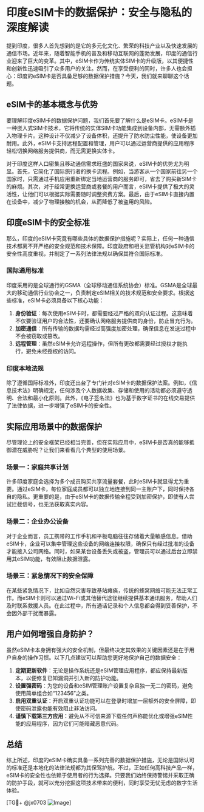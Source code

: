 # 印度eSIM卡的数据保护：安全与隐私的深度解读

提到印度，很多人首先想到的是它的多元化文化、繁荣的科技产业以及快速发展的通信市场。近年来，随着智能手机的普及和移动互联网的蓬勃发展，印度的通信行业迎来了巨大的变革。其中，eSIM卡作为传统实体SIM卡的升级版，以其便捷性和创新性迅速吸引了众多用户的关注。然而，在享受便利的同时，许多人也会担心：印度的eSIM卡是否具备足够的数据保护措施？今天，我们就来聊聊这个话题。

## eSIM卡的基本概念与优势

要理解印度eSIM卡的数据保护问题，我们首先要了解什么是eSIM卡。eSIM卡是一种嵌入式SIM卡技术，它将传统的实体SIM卡功能集成到设备内部，无需额外插入物理卡片。这种设计不仅减少了设备体积，还提升了防水防尘性能，使设备更加耐用。此外，eSIM卡支持远程配置和管理，用户可以通过运营商提供的应用程序轻松切换网络服务提供商，而无需更换实体卡。

对于印度这样人口密集且移动通信需求旺盛的国家来说，eSIM卡的优势尤为明显。首先，它简化了国际旅行者的换卡流程。例如，当游客从一个国家前往另一个国家时，只需通过手机应用重新绑定当地运营商的服务即可，省去了购买新SIM卡的麻烦。其次，对于经常更换运营商或套餐的用户而言，eSIM卡提供了极大的灵活性，让他们可以根据实际需要随时调整资费方案。最后，由于eSIM卡直接内置在设备中，减少了物理接触的机会，从而降低了被盗用的风险。

## 印度eSIM卡的安全标准

那么，印度的eSIM卡究竟有哪些具体的数据保护措施呢？实际上，任何一种通信技术都离不开严格的安全规范和技术保障。印度政府和相关监管机构对eSIM卡的安全性高度重视，并制定了一系列法律法规以确保其符合国际标准。

### 国际通用标准

印度采用的是全球通行的GSMA（全球移动通信系统协会）标准。GSMA是全球最大的移动通信行业协会之一，负责制定eSIM相关的技术规范和安全要求。根据这些标准，eSIM卡必须具备以下核心功能：

1. **身份验证**：每次使用eSIM卡时，都需要经过严格的双向认证过程。这意味着不仅要验证用户的合法性，还要确认网络服务提供商的身份，防止冒充行为。
2. **加密通信**：所有传输的数据均需经过高强度加密处理，确保信息在发送过程中不会被窃取或篡改。
3. **远程管理**：虽然eSIM卡允许远程操作，但所有更改都需要经过授权才能执行，避免未经授权的访问。

### 印度本地法规

除了遵循国际标准外，印度还出台了专门针对eSIM卡的数据保护法案。例如，《信息技术法》明确规定，任何涉及个人数据收集、存储和使用的活动都必须遵守透明、合法和最小化原则。此外，《电子签名法》也为基于数字证书的在线交易提供了法律依据，进一步增强了eSIM卡的安全性。

## 实际应用场景中的数据保护

尽管理论上的安全框架已经相当完善，但在实际应用中，eSIM卡是否真的能够抵御潜在威胁呢？让我们来看看几个典型的使用场景。

### 场景一：家庭共享计划

许多印度家庭会选择为多个成员购买共享流量套餐，此时eSIM卡就显得尤为重要。通过eSIM卡，每位家庭成员都可以独立地连接到同一主账户下，同时保持各自的隐私。更重要的是，由于eSIM卡的数据传输全程受到加密保护，即使有人尝试拦截信号，也无法获取真实内容。

### 场景二：企业办公设备

对于企业而言，员工携带的工作手机和平板电脑往往存储着大量敏感信息。借助eSIM卡，企业可以集中管理这些设备的网络连接权限，确保只有经过批准的设备才能接入公司网络。同时，如果某台设备丢失或被盗，管理员可以通过后台立即禁用其eSIM功能，有效阻止数据泄露。

### 场景三：紧急情况下的安全保障

在某些紧急情况下，比如自然灾害导致基站瘫痪，传统的蜂窝网络可能无法正常工作。而eSIM卡则可以通过Wi-Fi或其他替代途径继续提供基本通讯服务，帮助人们及时联系救援人员。在此过程中，所有通话记录和个人信息都会得到妥善保护，不会因外部干扰而暴露。

## 用户如何增强自身防护？

虽然eSIM卡本身拥有强大的安全机制，但最终决定其效果的关键因素还是在于用户自身的操作习惯。以下几点建议可以帮助您更好地保护自己的数据安全：

1. **定期更新软件**：无论是操作系统还是eSIM管理应用程序，都应保持最新版本，以便修复已知漏洞并引入新的防护功能。
2. **设置强密码**：为您的设备和eSIM管理账户设置复杂且独一无二的密码，避免使用简单组合如“123456”之类。
3. **启用双重认证**：开启双重认证功能可以在登录时增加一层额外的安全屏障，即使密码泄露也能有效阻止非法访问。
4. **谨慎下载第三方应用**：避免从不可信来源下载任何声称能优化或增强eSIM性能的应用程序，因为它们可能暗藏恶意代码。

## 总结

综上所述，印度的eSIM卡确实具备一系列完善的数据保护措施，无论是国际认可的标准还是本地化的法律法规都为其保驾护航。不过，正如任何高科技产品一样，eSIM卡的安全性也依赖于使用者的行为选择。只要我们始终保持警惕并采取正确的防护手段，就可以充分挖掘这项技术带来的便利，同时享受无忧无虑的数字生活体验。

[TG💪+ @jx0703 ![Image](https://github.com/user-attachments/assets/dbca1d08-cadb-493c-b0ec-ad6f7a83f270)]